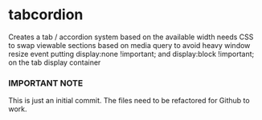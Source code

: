 tabcordion
==========

Creates a tab / accordion system based on the available width needs CSS to swap viewable sections based on media query to avoid heavy window resize event putting display:none !important; and display:block !important; on the tab display container

### IMPORTANT NOTE

This is just an initial commit. The files need to be refactored for Github to work.